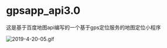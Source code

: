 # gpsapp_api3.0
这是基于百度地图api编写的一个基于gps定位服务的地图定位小程序

![2019-4-20-05.gif](https://upload-images.jianshu.io/upload_images/8067684-8a7e34c70563bbb2.gif?imageMogr2/auto-orient/strip)
